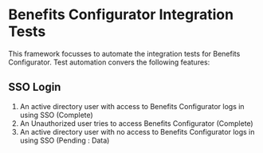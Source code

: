 # Benefits Configurator Integration Tests
This framework focusses to automate the integration tests for Benefits Configurator. Test automation convers the following features:

## SSO Login
1. An active directory user with access to Benefits Configurator logs in using SSO (Complete)
2. An Unauthorized user tries to access Benefits Configurator (Complete)
3. An active directory user with no access to Benefits Configurator logs in using SSO (Pending : Data)